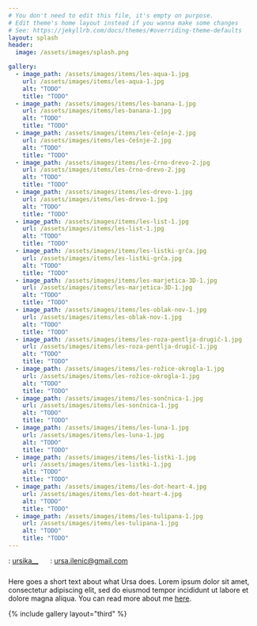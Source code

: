 ```yaml
---
# You don't need to edit this file, it's empty on purpose.
# Edit theme's home layout instead if you wanna make some changes
# See: https://jekyllrb.com/docs/themes/#overriding-theme-defaults
layout: splash
header:
  image: /assets/images/splash.png

gallery:
  - image_path: /assets/images/items/les-aqua-1.jpg
    url: /assets/images/items/les-aqua-1.jpg
    alt: "TODO"
    title: "TODO"
  - image_path: /assets/images/items/les-banana-1.jpg
    url: /assets/images/items/les-banana-1.jpg
    alt: "TODO"
    title: "TODO"
  - image_path: /assets/images/items/les-češnje-2.jpg
    url: /assets/images/items/les-češnje-2.jpg
    alt: "TODO"
    title: "TODO"
  - image_path: /assets/images/items/les-črno-drevo-2.jpg
    url: /assets/images/items/les-črno-drevo-2.jpg
    alt: "TODO"
    title: "TODO"
  - image_path: /assets/images/items/les-drevo-1.jpg
    url: /assets/images/items/les-drevo-1.jpg
    alt: "TODO"
    title: "TODO"
  - image_path: /assets/images/items/les-list-1.jpg
    url: /assets/images/items/les-list-1.jpg
    alt: "TODO"
    title: "TODO"
  - image_path: /assets/images/items/les-listki-grča.jpg
    url: /assets/images/items/les-listki-grča.jpg
    alt: "TODO"
    title: "TODO"
  - image_path: /assets/images/items/les-marjetica-3D-1.jpg
    url: /assets/images/items/les-marjetica-3D-1.jpg
    alt: "TODO"
    title: "TODO"
  - image_path: /assets/images/items/les-oblak-nov-1.jpg
    url: /assets/images/items/les-oblak-nov-1.jpg
    alt: "TODO"
    title: "TODO"
  - image_path: /assets/images/items/les-roza-pentlja-drugič-1.jpg
    url: /assets/images/items/les-roza-pentlja-drugič-1.jpg
    alt: "TODO"
    title: "TODO"
  - image_path: /assets/images/items/les-rožice-okrogla-1.jpg
    url: /assets/images/items/les-rožice-okrogla-1.jpg
    alt: "TODO"
    title: "TODO"
  - image_path: /assets/images/items/les-sončnica-1.jpg
    url: /assets/images/items/les-sončnica-1.jpg
    alt: "TODO"
    title: "TODO"
  - image_path: /assets/images/items/les-luna-1.jpg
    url: /assets/images/items/les-luna-1.jpg
    alt: "TODO"
    title: "TODO"
  - image_path: /assets/images/items/les-listki-1.jpg
    url: /assets/images/items/les-listki-1.jpg
    alt: "TODO"
    title: "TODO"
  - image_path: /assets/images/items/les-dot-heart-4.jpg
    url: /assets/images/items/les-dot-heart-4.jpg
    alt: "TODO"
    title: "TODO"
  - image_path: /assets/images/items/les-tulipana-1.jpg
    url: /assets/images/items/les-tulipana-1.jpg
    alt: "TODO"
    title: "TODO"
---
```


<div class="text-center">
  <div style="margin-bottom: 5%;">
    <i class="fab fa-fw fa-instagram"></i>: <a href="https://www.instagram.com/ursika__" style="margin-right: 2%;" target="_blank">ursika__</a>
    <i class="far fa-fw fa-envelope" style="margin-left: 2%;"></i>: <a href="mailto:ursa.ilenic@gmail.com">ursa.ilenic@gmail.com</a>
  </div>

  Here goes a short text about what Ursa does. Lorem ipsum dolor sit amet, consectetur adipiscing elit, sed do eiusmod tempor incididunt ut labore et dolore magna aliqua. You can read more about me <a href="{{ site.url }}/about">here</a>.

</div>

{% include gallery layout="third" %}
